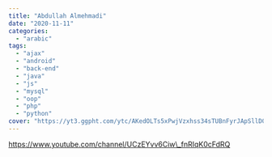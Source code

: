 ```yaml
---
title: "Abdullah Almehmadi"
date: "2020-11-11"
categories:
  - "arabic"
tags:
  - "ajax"
  - "android"
  - "back-end"
  - "java"
  - "js"
  - "mysql"
  - "oop"
  - "php"
  - "python"
cover: "https://yt3.ggpht.com/ytc/AKedOLTs5xPwjVzxhss34sTUBnFyrJApSllD0pa3oQaOhw=s88-c-k-c0x00ffffff-no-rj"
---
```


https://www.youtube.com/channel/UCzEYvv6Ciw\_fnRIqK0cFdRQ
